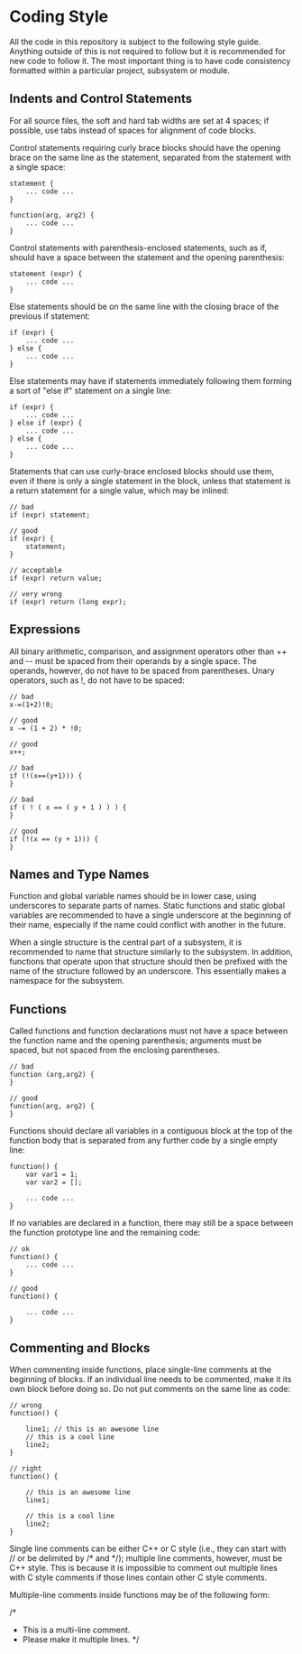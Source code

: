 Coding Style
============

All the code in this repository is subject to the following style guide. Anything outside of this is not required to follow but it is recommended for new code to follow it. The most important thing is to have code consistency formatted within a particular project, subsystem or module.

Indents and Control Statements
------------------------------

For all source files, the soft and hard tab widths are set at 4 spaces; if possible, use tabs instead of spaces for alignment of code blocks.

Control statements requiring curly brace blocks should have the opening brace on the same line as the statement, separated from the statement with a single space:

	statement {
		... code ...
	}

	function(arg, arg2) {
		... code ...
	}

Control statements with parenthesis-enclosed statements, such as if, should have a space between the statement and the opening parenthesis:

	statement (expr) {
		... code ...
	}

Else statements should be on the same line with the closing brace of the previous if statement:

	if (expr) {
		... code ...
	} else {
		... code ...
	}

Else statements may have if statements immediately following them forming a sort of "else if" statement on a single line:

	if (expr) {
		... code ...
	} else if (expr) {
		... code ...
	} else {
		... code ...
	}

Statements that can use curly-brace enclosed blocks should use them, even if there is only a single statement in the block, unless that statement is a return statement for a single value, which may be inlined:

	// bad
	if (expr) statement;

	// good
	if (expr) {
		statement;
	}

	// acceptable
	if (expr) return value;

	// very wrong
	if (expr) return (long expr);

Expressions
-----------

All binary arithmetic, comparison, and assignment operators other than ++ and -- must be spaced from their operands by a single space. The operands, however, do not have to be spaced from parentheses. Unary operators, such as !, do not have to be spaced:

	// bad
	x-=(1+2)!0;

	// good
	x -= (1 + 2) * !0;

	// good
	x++;

	// bad
	if (!(x==(y+1))) {
	}

	// bad
	if ( ! ( x == ( y + 1 ) ) ) {
	}

	// good
	if (!(x == (y + 1))) {
	}

Names and Type Names
--------------------

Function and global variable names should be in lower case, using underscores to separate parts of names. Static functions and static global variables are recommended to have a single underscore at the beginning of their name, especially if the name could conflict with another in the future. 

When a single structure is the central part of a subsystem, it is recommended to name that structure similarly to the subsystem. In addition, functions that operate upon that structure should then be prefixed with the name of the structure followed by an underscore. This essentially makes a namespace for the subsystem.

Functions
---------

Called functions and function declarations must not have a space between the function name and the opening parenthesis; arguments must be spaced, but not spaced from the enclosing parentheses.

	// bad
	function (arg,arg2) {
	}

	// good
	function(arg, arg2) {
	}

Functions should declare all variables in a contiguous block at the top of the function body that is separated from any further code by a single empty line:

	function() {
		var var1 = 1;
		var var2 = [];

		... code ...
	}

If no variables are declared in a function, there may still be a space between the function prototype line and the remaining code:

	// ok
	function() {
		... code ...
	}

	// good
	function() {

		... code ...
	}

Commenting and Blocks
---------------------

When commenting inside functions, place single-line comments at the beginning of blocks. If an individual line needs to be commented, make it its own block before doing so. Do not put comments on the same line as code:

	// wrong
	function() {

		line1; // this is an awesome line
		// this is a cool line
		line2;
	}

	// right
	function() {

		// this is an awesome line
		line1;

		// this is a cool line
		line2;
	}

Single line comments can be either C++ or C style (i.e., they can start with // or be delimited by /* and */); multiple line comments, however, must be C++ style. This is because it is impossible to comment out multiple lines with C style comments if those lines contain other C style comments.

Multiple-line comments inside functions may be of the following form:

/*
 * This is a multi-line comment.
 * Please make it multiple lines.
 */
